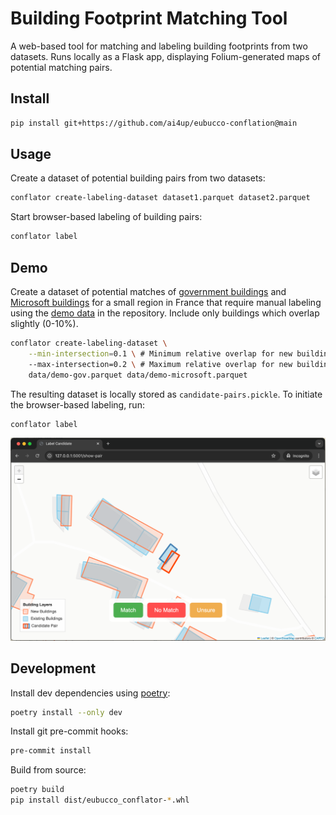 # Building Footprint Matching Tool

A web-based tool for matching and labeling building footprints from two datasets. Runs locally as a Flask app, displaying Folium-generated maps of potential matching pairs.


## Install
```bash
pip install git+https://github.com/ai4up/eubucco-conflation@main
```

## Usage
Create a dataset of potential building pairs from two datasets:
```bash
conflator create-labeling-dataset dataset1.parquet dataset2.parquet
```

Start browser-based labeling of building pairs:
```bash
conflator label
```

## Demo
Create a dataset of potential matches of [government buildings](https://eubucco.com/data/) and [Microsoft buildings](https://github.com/microsoft/GlobalMLBuildingFootprints) for a small region in France that require manual labeling  using the [demo data](data/) in the repository. Include only buildings which overlap slightly (0-10%).
```bash
conflator create-labeling-dataset \
    --min-intersection=0.1 \ # Minimum relative overlap for new buildings to be included in labeling dataset [0,1)
    --max-intersection=0.2 \ # Maximum relative overlap for new buildings to be included in labeling dataset (0,1]
    data/demo-gov.parquet data/demo-microsoft.parquet
```
The resulting dataset is locally stored as `candidate-pairs.pickle`. To initiate the browser-based labeling, run:
```bash
conflator label
```
![Example of Building Footprint Matching Tool](example.png)


## Development

Install dev dependencies using [poetry](https://python-poetry.org/):
```bash
poetry install --only dev
```

Install git pre-commit hooks:
```bash
pre-commit install
```

Build from source:
```bash
poetry build
pip install dist/eubucco_conflator-*.whl
```
